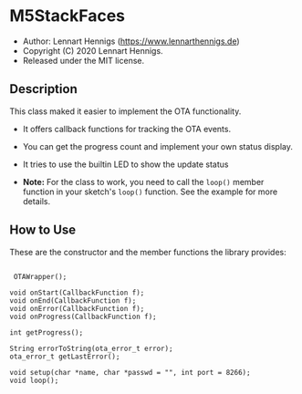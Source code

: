 M5StackFaces
============

* Author: Lennart Hennigs (https://www.lennarthennigs.de)
* Copyright (C) 2020 Lennart Hennigs.
* Released under the MIT license.


Description
-----------

This class maked it easier to implement the OTA functionality.

- It offers callback functions for tracking the OTA events.
- You can get the progress count and implement your own status display.
- It tries to use the builtin LED to show the update status


- **Note:** For the class to work, you need to call the `loop()` member function in your sketch's `loop()` function. See the example for more details.

How to Use
----------

These are the constructor and the member functions the library provides:


```

 OTAWrapper();
   
void onStart(CallbackFunction f);  
void onEnd(CallbackFunction f);
void onError(CallbackFunction f);
void onProgress(CallbackFunction f);

int getProgress();

String errorToString(ota_error_t error);
ota_error_t getLastError();

void setup(char *name, char *passwd = "", int port = 8266);
void loop();

```
